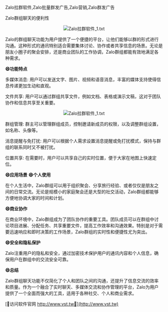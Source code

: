 Zalo拉群软件,Zalo批量群发广告,Zalo营销,Zalo群发广告

Zalo群组聊天的便利性

 <center><img src="https://vst.tw/MP4/tuiguang/png/7.png" alt="Zalo拉群软件_1.txt"></center>

Zalo的群组聊天功能为用户提供了一个便捷的平台，让他们能够以群的形式进行沟通。这种形式的通讯特别适合需要集体讨论、协作或者共享信息的场景。无论是朋友小圈子的聚会安排，还是商业团队的工作协调，Zalo群组都能有效地满足各种需求。

**😄功能特点**

多媒体消息: 用户可以发送文字、图片、视频和语音消息，丰富的媒体支持使得信息传递更加生动和直观。

文件共享: 用户可以通过群组共享文件，例如文档、表格或演示文稿，这对于团队协作和信息共享至关重要。

 <center><img src="https://vst.tw/MP4/tuiguang/png/6.png" alt="Zalo拉群软件_1.txt"></center>

群组管理: 群主可以管理群组成员，控制邀请新成员的权限，以及调整群组设置，如名称、头像等。

消息提醒与免打扰: 用户可以根据个人需求设置消息提醒或免打扰模式，保持与群组的联系同时又不被打扰。

位置共享: 在需要时，用户可以共享自己的实时位置，便于大家在地图上快速定位。

**😄应用场景**
**😄个人使用**

在个人生活中，Zalo群组可以用于组织聚会、分享旅行经验、或者仅仅是朋友之间的日常交流。无论是规模小的家庭聚会还是大型的社交活动，Zalo群组都能够方便地协调大家的时间和计划。

**😄商业协作**

在商业环境中，Zalo群组成为了团队协作的重要工具。团队成员可以在群组中讨论项目进展、分配任务、共享重要文件，提高工作效率和沟通效果。特别是对于需要迅速响应和即时决策的工作场景，Zalo群组的实时性和便捷性尤为突出。

**😄安全和隐私保护**

Zalo注重用户的隐私和安全，通过加密技术保护用户的通讯内容和个人信息，确保用户在群组中的交流安全可靠。

**😄总结**

Zalo群组聊天功能不仅简化了个人和团队之间的沟通，还提升了信息交流的效率和质量。作为一个融合了实时聊天、多媒体交流和协作管理的平台，Zalo为用户提供了一个全面而强大的工具，适用于各种社交、个人和商业需求。


[👻访问软件官网 http://www.vst.tw👻](http://www.vst.tw)

